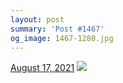 ```yaml
---
layout: post
summary: 'Post #1467'
og_image: 1467-1280.jpg
---
```


<p>
  <time>
    <a href="/1467">August 17, 2021</a>
  </time>
  <a href="/1467">
    <img src="{{ site.assets_url }}/1467-640.jpg" srcset="{{ site.assets_url }}/1467-320.jpg 320w, {{ site.assets_url }}/1467-640.jpg 640w, {{ site.assets_url }}/1467-960.jpg 960w, {{ site.assets_url }}/1467-1280.jpg 1280w" sizes="(min-width: 700px) 50vw, calc(100vw - 2rem)" />
  </a>
</p>
